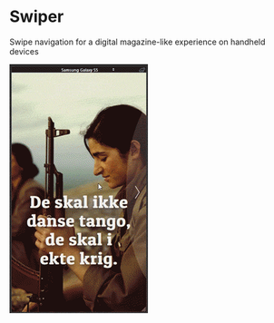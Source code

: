 # Swiper

Swipe navigation for a digital magazine-like experience on handheld devices

![demo](https://raw.githubusercontent.com/Havegum/Swiper/master/Kurdistan-demo.gif)
